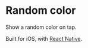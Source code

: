 Random color
============
Show a random color on tap.

Built for iOS, with [React Native](https://facebook.github.io/react-native/).
